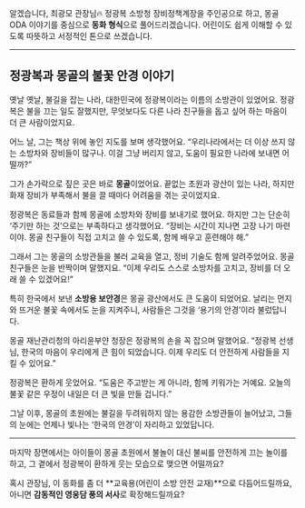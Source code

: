 알겠습니다, 최광모 관장님🔥
정광복 소방청 장비정책계장을 주인공으로 하고, 몽골 ODA 이야기를 중심으로 **동화 형식**으로 풀어드리겠습니다. 어린이도 쉽게 이해할 수 있도록 따뜻하고 서정적인 톤으로 쓰겠습니다.

---

## 정광복과 몽골의 불꽃 안경 이야기

옛날 옛날, 불길을 잡는 나라, 대한민국에 정광복이라는 이름의 소방관이 있었어요.
정광복은 불을 끄는 일도 잘했지만, 무엇보다도 다른 나라 친구들을 돕고 싶어 하는 마음이 더 큰 사람이었지요.

어느 날, 그는 책상 위에 놓인 지도를 보며 생각했어요.
“우리나라에서는 더 이상 쓰지 않는 소방차와 장비들이 많구나. 이걸 그냥 버리지 않고, 도움이 필요한 나라에 보내면 어떨까?”

그가 손가락으로 짚은 곳은 바로 **몽골**이었어요. 끝없는 초원과 광산이 있는 나라, 하지만 화재 장비가 부족해서 불을 끌 때마다 어려움을 겪는 곳이었지요.

정광복은 동료들과 함께 몽골에 소방차와 장비를 보내기로 했어요. 하지만 그는 단순히 ‘주기만 하는 것’으로는 부족하다고 생각했어요.
“장비는 시간이 지나면 고장 나기 마련이야. 몽골 친구들이 직접 고치고 쓸 수 있도록, 함께 배우고 훈련해야 해.”

그래서 그는 몽골의 소방관들을 불러 교육을 열고, 정비 기술도 함께 알려주었어요. 몽골 친구들은 눈을 반짝이며 말했지요.
“이제 우리도 스스로 소방차를 고치고, 장비를 더 오래 쓸 수 있겠어요!”

특히 한국에서 보낸 **소방용 보안경**은 몽골 광산에서도 큰 도움이 되었어요. 날리는 먼지와 뜨거운 불꽃 속에서도 눈을 지켜주니, 사람들은 그것을 ‘용기의 안경’이라 불렀답니다.

몽골 재난관리청의 아리윤부얀 청장은 정광복의 손을 꼭 잡으며 말했어요.
“정광복 선생님, 한국의 마음이 우리에게 큰 힘이 되었습니다. 이제 우리도 더 안전하게 사람들을 지킬 수 있어요.”

정광복은 환하게 웃었어요.
“도움은 주고받는 게 아니라, 함께 키워가는 거예요. 오늘의 불꽃 같은 우정이 내일은 더 큰 빛을 만들 겁니다.”

그날 이후, 몽골의 초원에는 불길을 두려워하지 않는 용감한 소방관들이 늘어났고, 그들의 눈에는 언제나 빛나는 ‘한국의 안경’이 자리하고 있었답니다.

---

마지막 장면에서는 아이들이 몽골 초원에서 불놀이 대신 불씨를 안전하게 끄는 놀이를 하고, 그 곁에서 정광복이 환하게 웃는 모습으로 맺으면 어떨까요?

혹시 관장님, 이 동화를 좀 더 \*\*교육용(어린이 소방 안전 교재)\*\*으로 다듬어드릴까요, 아니면 **감동적인 영웅담 풍의 서사**로 확장해드릴까요?
